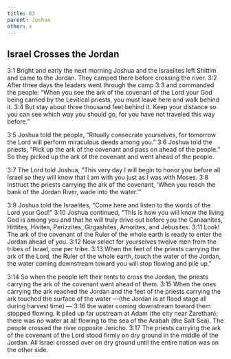 ```yaml
---
title: 03
parent: Joshua
other: x
---
```


## Israel Crosses the Jordan

<a name="3:1">3:1</a> Bright and early the next morning Joshua and the Israelites left Shittim and came to the Jordan. They camped there before crossing the river. <a name="3:2">3:2</a> After three days the leaders went through the camp <a name="3:3">3:3</a> and commanded the people: “When you see the ark of the covenant of the Lord your God being carried by the Levitical priests, you must leave here and walk behind it. <a name="3:4">3:4</a> But stay about three thousand feet behind it. Keep your distance so you can see which way you should go, for you have not traveled this way before.”

<a name="3:5">3:5</a> Joshua told the people, “Ritually consecrate yourselves, for tomorrow the Lord will perform miraculous deeds among you.” <a name="3:6">3:6</a> Joshua told the priests, “Pick up the ark of the covenant and pass on ahead of the people.” So they picked up the ark of the covenant and went ahead of the people.

<a name="3:7">3:7</a> The Lord told Joshua, “This very day I will begin to honor you before all Israel so they will know that I am with you just as I was with Moses. <a name="3:8">3:8</a> Instruct the priests carrying the ark of the covenant, ‘When you reach the bank of the Jordan River, wade into the water.’”

<a name="3:9">3:9</a> Joshua told the Israelites, “Come here and listen to the words of the Lord your God!” <a name="3:10">3:10</a> Joshua continued, “This is how you will know the living God is among you and that he will truly drive out before you the Canaanites, Hittites, Hivites, Perizzites, Girgashites, Amorites, and Jebusites. <a name="3:11">3:11</a> Look! The ark of the covenant of the Ruler of the whole earth is ready to enter the Jordan ahead of you. <a name="3:12">3:12</a> Now select for yourselves twelve men from the tribes of Israel, one per tribe. <a name="3:13">3:13</a> When the feet of the priests carrying the ark of the Lord, the Ruler of the whole earth, touch the water of the Jordan, the water coming downstream toward you will stop flowing and pile up.”

<a name="3:14">3:14</a> So when the people left their tents to cross the Jordan, the priests carrying the ark of the covenant went ahead of them. <a name="3:15">3:15</a> When the ones carrying the ark reached the Jordan and the feet of the priests carrying the ark touched the surface of the water —(the Jordan is at flood stage all during harvest time) — <a name="3:16">3:16</a> the water coming downstream toward them stopped flowing. It piled up far upstream at Adam (the city near Zarethan); there was no water at all flowing to the sea of the Arabah (the Salt Sea). The people crossed the river opposite Jericho. <a name="3:17">3:17</a> The priests carrying the ark of the covenant of the Lord stood firmly on dry ground in the middle of the Jordan. All Israel crossed over on dry ground until the entire nation was on the other side.